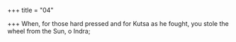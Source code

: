 +++
title = "04"

+++
When, for those hard pressed and for Kutsa as he fought,
you stole the wheel from the Sun, o Indra;